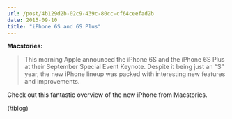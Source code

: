 ```yaml
---
url: /post/4b129d2b-02c9-439c-80cc-cf64ceefad2b
date: 2015-09-10
title: "iPhone 6S and 6S Plus"
---
```


**Macstories:**



> This morning Apple announced the iPhone 6S and the iPhone 6S Plus at their September Special Event Keynote. Despite it being just an &#8220;S&#8221; year, the new iPhone lineup was packed with interesting new features and improvements. 



Check out this fantastic overview of the new iPhone from Macstories.



(#blog)
